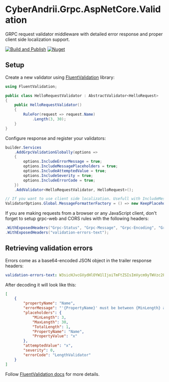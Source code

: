 ﻿# CyberAndrii.Grpc.AspNetCore.Validation

GRPC request validator middleware with detailed error response and proper client side localization support.

[![Build and Publish](https://github.com/CyberAndrii/CyberAndrii.Grpc.AspNetCore.Validation/actions/workflows/build.yml/badge.svg)](https://github.com/CyberAndrii/CyberAndrii.Grpc.AspNetCore.Validation/actions/workflows/build.yml)
[![Nuget](https://img.shields.io/nuget/v/CyberAndrii.Grpc.AspNetCore.Validation)](https://www.nuget.org/packages/CyberAndrii.Grpc.AspNetCore.Validation)

## Setup

Create a new validator using [FluentValidation](https://docs.fluentvalidation.net/en/latest/) library:

```csharp
using FluentValidation;

public class HelloRequestValidator : AbstractValidator<HelloRequest>
{
    public HelloRequestValidator()
    {
        RuleFor(request => request.Name)
            .Length(3, 30);
    }
}
```

Configure response and register your validators:

```csharp
builder.Services
    .AddGrpcValidationGlobally(options =>
    {
        options.IncludeErrorMessage = true;
        options.IncludeMessagePlaceholders = true;
        options.IncludeAttemptedValue = true;
        options.IncludeSeverity = true;
        options.IncludeErrorCode = true;
    })
    .AddValidator<HelloRequestValidator, HelloRequest>();

// If you want to use client side localization. Usefull with IncludeMessagePlaceholders enabled.
ValidatorOptions.Global.MessageFormatterFactory = () => new KeepPlaceholdersMessageFormatter();
```

If you are making requests from a browser or any JavaScript client,
don't forget to setup grpc-web and CORS rules with the following headers:

```csharp
.WithExposedHeaders("Grpc-Status", "Grpc-Message", "Grpc-Encoding", "Grpc-Accept-Encoding")
.WithExposedHeaders("validation-errors-text");
```

## Retrieving validation errors

Errors come as a base64-encoded JSON object in the trailer response headers:

```yaml
validation-errors-text: W3sicHJvcGVydHlOYW1lIjoiTmFtZSIsImVycm9yTWVzc2FnZSI6Ilx1MDAyN3tQcm9wZXJ0eU5hbWV9XHUwMDI3IG11c3QgYmUgYmV0d2VlbiB7TWluTGVuZ3RofSBhbmQge01heExlbmd0aH0gY2hhcmFjdGVycy4gWW91IGVudGVyZWQge1RvdGFsTGVuZ3RofSBjaGFyYWN0ZXJzLiIsInBsYWNlaG9sZGVycyI6eyJNaW5MZW5ndGgiOjMsIk1heExlbmd0aCI6MzAsIlRvdGFsTGVuZ3RoIjoxLCJQcm9wZXJ0eU5hbWUiOiJOYW1lIiwiUHJvcGVydHlWYWx1ZSI6IngifSwiYXR0ZW1wdGVkVmFsdWUiOiJ4Iiwic2V2ZXJpdHkiOjAsImVycm9yQ29kZSI6Ikxlbmd0aFZhbGlkYXRvciJ9XQ==
```

After decoding it will look like this:

```json
[
    {
        "propertyName": "Name",
        "errorMessage": "'{PropertyName}' must be between {MinLength} and {MaxLength} characters. You entered {TotalLength} characters.",
        "placeholders": {
            "MinLength": 3,
            "MaxLength": 30,
            "TotalLength": 1,
            "PropertyName": "Name",
            "PropertyValue": "x"
        },
        "attemptedValue": "x",
        "severity": 0,
        "errorCode": "LengthValidator"
    }
]
```

Follow [FluentValidation docs](https://docs.fluentvalidation.net/en/latest/) for more details.
